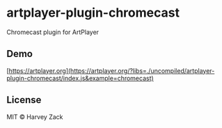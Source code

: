 # artplayer-plugin-chromecast

Chromecast plugin for ArtPlayer

## Demo

[https://artplayer.org](https://artplayer.org/?libs=./uncompiled/artplayer-plugin-chromecast/index.js&example=chromecast)

## License

MIT © Harvey Zack
